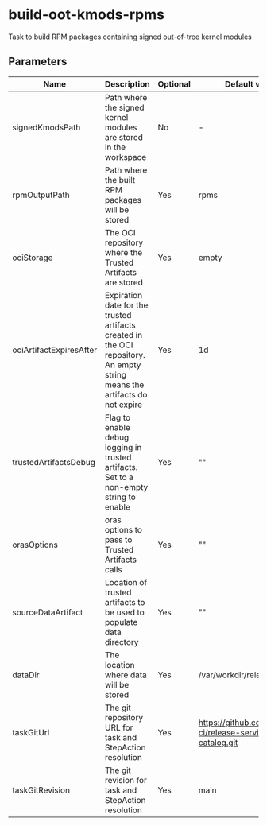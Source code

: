 # build-oot-kmods-rpms

Task to build RPM packages containing signed out-of-tree kernel modules

## Parameters

| Name                    | Description                                                                                                                | Optional | Default value                                             |
|-------------------------|----------------------------------------------------------------------------------------------------------------------------|----------|-----------------------------------------------------------|
| signedKmodsPath         | Path where the signed kernel modules are stored in the workspace                                                           | No       | -                                                         |
| rpmOutputPath           | Path where the built RPM packages will be stored                                                                           | Yes      | rpms                                                      |
| ociStorage              | The OCI repository where the Trusted Artifacts are stored                                                                  | Yes      | empty                                                     |
| ociArtifactExpiresAfter | Expiration date for the trusted artifacts created in the OCI repository. An empty string means the artifacts do not expire | Yes      | 1d                                                        |
| trustedArtifactsDebug   | Flag to enable debug logging in trusted artifacts. Set to a non-empty string to enable                                     | Yes      | ""                                                        |
| orasOptions             | oras options to pass to Trusted Artifacts calls                                                                            | Yes      | ""                                                        |
| sourceDataArtifact      | Location of trusted artifacts to be used to populate data directory                                                        | Yes      | ""                                                        |
| dataDir                 | The location where data will be stored                                                                                     | Yes      | /var/workdir/release                                      |
| taskGitUrl              | The git repository URL for task and StepAction resolution                                                                  | Yes      | https://github.com/konflux-ci/release-service-catalog.git |
| taskGitRevision         | The git revision for task and StepAction resolution                                                                        | Yes      | main                                                      |
